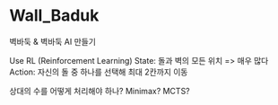 # Wall_Baduk
벽바둑 & 벽바둑 AI 만들기

Use RL (Reinforcement Learning)
State: 돌과 벽의 모든 위치 => 매우 많다
Action: 자신의 돌 중 하나를 선택해 최대 2칸까지 이동

상대의 수를 어떻게 처리해야 하나? Minimax? MCTS?